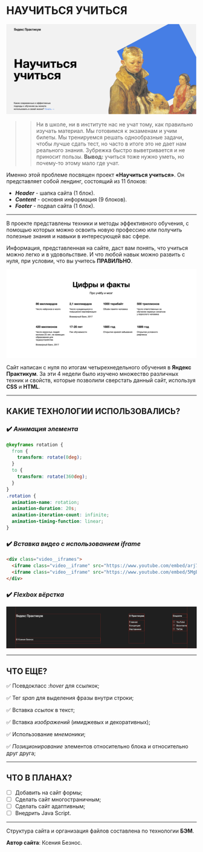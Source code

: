 # НАУЧИТЬСЯ УЧИТЬСЯ

![Alt-шапка](/images/Header.png)

>> Ни в школе, ни в институте нас не учат тому, как правильно изучать материал. Мы готовимся к экзаменам и учим билеты. Мы тренируемся решать однообразные задачи, чтобы лучше сдать тест, но часто в итоге это не дает нам реального знания. Зубрежка быстро выветривается и не приносит пользы. **Вывод:** учиться тоже нужно уметь, но почему-то этому мало где учат.



Именно этой проблеме посвящен проект **«Научиться учиться»**.
Он представляет собой лендинг, состоящий из 11 блоков:
- **_Header_** - шапка сайта (1 блок).
- **_Content_** - основня информация (9 блоков).
- **_Footer_** - подвал сайта (1 блок).

____

В проекте представлены техники и методы эффективного обучения, с помощью которых можно освоить новую профессию или получить полезные знания и навыки в интересующей вас сфере.


Информация, представленная на сайте, даст вам понять, что учиться можно легко и в удовольствие. И что любой навык можно развить с нуля, при условии, что вы учитесь **ПРАВИЛЬНО**.


![Alt-Факты](/images/Facts.png)


Сайт написан с нуля по итогам четырехнедельного обучения в **Яндекс Практикум**.
За эти 4 недели было изучено множество различных техник и свойств, которые позволили сверстать данный сайт, используя **CSS** и **HTML**.

____

## **КАКИЕ ТЕХНОЛОГИИ ИСПОЛЬЗОВАЛИСЬ?**


### :heavy_check_mark: _Анимация элемента_

```css
@keyframes rotation {
  from {
    transform: rotate(0deg);
  }
  to {
    transform: rotate(360deg);
  }
}
.rotation {
  animation-name: rotation;
  animation-duration: 20s;
  animation-iteration-count: infinite;
  animation-timing-function: linear;
}
```

### :heavy_check_mark: _Вставка видео с использованием iframe_

```html
<div class="video__iframes">
  <iframe class="video__iframe" src="https://www.youtube.com/embed/arj7oStGLkU" title="YouTube video player" allow="accelerometer; autoplay; clipboard-write; encrypted-media; gyroscope; picture-in-picture" allowfullscreen></iframe>
  <iframe class="video__iframe" src="https://www.youtube.com/embed/5MgBikgcWnY" title="YouTube video player" allow="accelerometer; autoplay; clipboard-write; encrypted-media; gyroscope; picture-in-picture" allowfullscreen></iframe>
</div>
```

### :heavy_check_mark: _Flexbox вёрстка_

![Alt-Флекс](/images/Flexbox.png)

____

## **ЧТО ЕЩЕ?**

:white_check_mark: Псевдокласс _:hover_ для ссылкок;

:white_check_mark: Тег _span_ для выделения фразы внутри строки;

:white_check_mark: Вставка _ссылок_ в текст;

:white_check_mark: Вставка _изображений_ (имиджевых и декоративных);

:white_check_mark: Использование _мнемоники_;

:white_check_mark: _Позиционирование_ элементов относительно блока и относительно друг друга;

____

## **ЧТО В ПЛАНАХ?**

- [ ] Добавить на сайт формы;
- [ ] Сделать сайт многостраничным;
- [ ] Сделать сайт адаптивным;
- [ ] Внедрить Java Script.

____

Структура сайта и организация файлов составлена по технологии **БЭМ**.

**Автор сайта**: Ксения Безнос.
